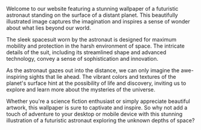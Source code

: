 <!--
Write me content for website with wallpaper "An illustration of a futuristic astronaut in a sleek spacesuit, standing on the surface of a distant planet."
-->

<!--font:Montserrat-->

Welcome to our website featuring a stunning wallpaper of a futuristic astronaut standing on the surface of a distant planet. This beautifully illustrated image captures the imagination and inspires a sense of wonder about what lies beyond our world.

The sleek spacesuit worn by the astronaut is designed for maximum mobility and protection in the harsh environment of space. The intricate details of the suit, including its streamlined shape and advanced technology, convey a sense of sophistication and innovation.

As the astronaut gazes out into the distance, we can only imagine the awe-inspiring sights that lie ahead. The vibrant colors and textures of the planet's surface hint at the possibility of life and discovery, inviting us to explore and learn more about the mysteries of the universe.

Whether you're a science fiction enthusiast or simply appreciate beautiful artwork, this wallpaper is sure to captivate and inspire. So why not add a touch of adventure to your desktop or mobile device with this stunning illustration of a futuristic astronaut exploring the unknown depths of space?
